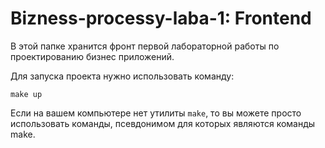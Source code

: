 # Bizness-processy-laba-1: Frontend
В этой папке хранится фронт первой лабораторной работы по проектированию бизнес приложений.

Для запуска проекта нужно использовать команду:
```
make up
```

Если на вашем компьютере нет утилиты `make`, то вы можете просто использовать команды, псевдонимом для которых являются команды make.
